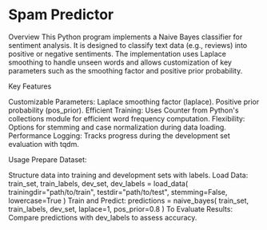 # Spam Predictor

Overview
This Python program implements a Naive Bayes classifier for sentiment analysis. It is designed to classify text data (e.g., reviews) into positive or negative sentiments. The implementation uses Laplace smoothing to handle unseen words and allows customization of key parameters such as the smoothing factor and positive prior probability.

Key Features

Customizable Parameters:
Laplace smoothing factor (laplace).
Positive prior probability (pos_prior).
Efficient Training:
Uses Counter from Python's collections module for efficient word frequency computation.
Flexibility:
Options for stemming and case normalization during data loading.
Performance Logging:
Tracks progress during the development set evaluation with tqdm.

Usage
Prepare Dataset:

Structure  data into training and development sets with labels.
Load Data:
train_set, train_labels, dev_set, dev_labels = load_data(
    trainingdir="path/to/train", 
    testdir="path/to/test",
    stemming=False,
    lowercase=True
)
Train and Predict:
predictions = naive_bayes(
    train_set, 
    train_labels, 
    dev_set, 
    laplace=1, 
    pos_prior=0.8
)
To Evaluate Results:
Compare predictions with dev_labels to assess accuracy.
